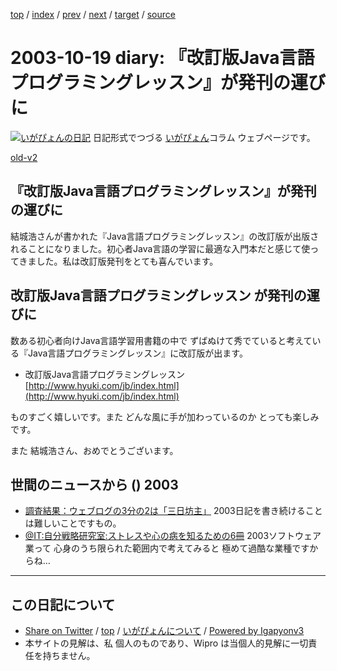 [top](../index.html) 
 / [index](index.html) 
 / [prev](ig031018.html) 
 / [next](ig031021.html) 
 / [target](http://www.igapyon.jp/igapyon/diary/2003/ig031019.html) 
 / [source](https://github.com/igapyon/diary/blob/master/2003/ig031019.src.md) 

2003-10-19 diary: 『改訂版Java言語プログラミングレッスン』が発刊の運びに
=====================================================================================================
[![いがぴょんの日記](http://www.igapyon.jp/igapyon/diary/images/iga200306s.jpg "いがぴょん")](http://www.igapyon.jp/igapyon/diary/memo/memoigapyon.html) 日記形式でつづる [いがぴょん](http://www.igapyon.jp/igapyon/diary/memo/memoigapyon.html)コラム ウェブページです。

[old-v2](ig031019-orig.html)

## 『改訂版Java言語プログラミングレッスン』が発刊の運びに

結城浩さんが書かれた『Java言語プログラミングレッスン』の改訂版が出版されることになりました。初心者Java言語の学習に最適な入門本だと感じて使ってきました。私は改訂版発刊をとても喜んでいます。


## 改訂版Java言語プログラミングレッスン が発刊の運びに

数ある初心者向けJava言語学習用書籍の中で ずばぬけて秀でていると考えている『Java言語プログラミングレッスン』に改訂版が出ます。

* 改訂版Java言語プログラミングレッスン
  [http://www.hyuki.com/jb/index.html](http://www.hyuki.com/jb/index.html)

ものすごく嬉しいです。また どんな風に手が加わっているのか とっても楽しみです。

また 結城浩さん、おめでとうございます。

## 世間のニュースから () 2003

* [調査結果：ウェブログの3分の2は「三日坊主」](http://www.hotwired.co.jp/news/news/culture/story/20031017205.html)  2003日記を書き続けることは難しいことですもの。
* [@IT:自分戦略研究室:ストレスや心の病を知るための6冊](http://jibun.atmarkit.co.jp/ljibun01/rensai/bookreview04/review01.html)  2003ソフトウェア業って 心身のうち限られた範囲内で考えてみると 極めて過酷な業種ですからね…


----------------------------------------------------------------------------------------------------

## この日記について

* [Share on Twitter](https://twitter.com/intent/tweet?hashtags=igapyon%2Cdiary%2C%E3%81%84%E3%81%8C%E3%81%B4%E3%82%87%E3%82%93&text=%E3%80%8E%E6%94%B9%E8%A8%82%E7%89%88Java%E8%A8%80%E8%AA%9E%E3%83%97%E3%83%AD%E3%82%B0%E3%83%A9%E3%83%9F%E3%83%B3%E3%82%B0%E3%83%AC%E3%83%83%E3%82%B9%E3%83%B3%E3%80%8F%E3%81%8C%E7%99%BA%E5%88%8A%E3%81%AE%E9%81%8B%E3%81%B3%E3%81%AB&url=http%3A%2F%2Fwww.igapyon.jp%2Figapyon%2Fdiary%2F2003%2Fig031019.html) / [top](../index.html) / [いがぴょんについて](http://www.igapyon.jp/igapyon/diary/memo/memoigapyon.html) / [Powered by Igapyonv3](https://github.com/igapyon/igapyonv3)
* 本サイトの見解は、私 個人のものであり、Wipro は当個人的見解に一切責任を持ちません。 
